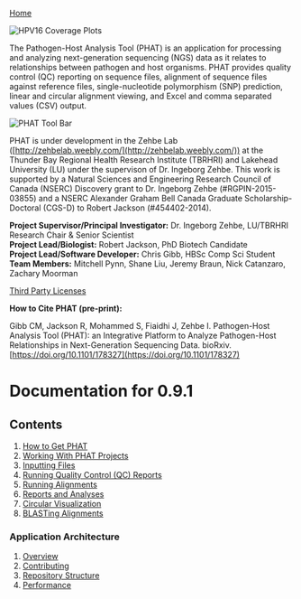 [Home](https://chgibb.github.io/PHATDocs/)

![HPV16 Coverage Plots](https://chgibb.github.io//PHATDocs/docs/releases/0.1.0-beta.1/covHPV16white.png)

The Pathogen-Host Analysis Tool (PHAT) is an application for processing and analyzing next-generation sequencing (NGS) data as it relates to relationships between pathogen and host organisms. PHAT provides quality control (QC) reporting on sequence files, alignment of sequence files against reference files, single-nucleotide polymorphism (SNP) prediction, linear and circular alignment viewing, and Excel and comma separated values (CSV) output.

![PHAT Tool Bar](https://chgibb.github.io//PHATDocs/docs/releases/0.9.1/PHATtoolbar.png)

PHAT is under development in the Zehbe Lab ([http://zehbelab.weebly.com/](http://zehbelab.weebly.com/)) at the Thunder Bay Regional Health Research Institute (TBRHRI) and Lakehead University (LU) under the supervison of Dr. Ingeborg Zehbe. This work is supported by a Natural Sciences and Engineering Research Council of Canada (NSERC) Discovery grant to Dr. Ingeborg Zehbe (#RGPIN-2015-03855) and a NSERC Alexander Graham Bell Canada Graduate Scholarship-Doctoral (CGS-D) to Robert Jackson (#454402-2014).

**Project Supervisor/Principal Investigator:** Dr. Ingeborg Zehbe, LU/TBRHRI Research Chair & Senior Scientist    
**Project Lead/Biologist:** Robert Jackson, PhD Biotech Candidate    
**Project Lead/Software Developer:** Chris Gibb, HBSc Comp Sci Student  
**Team Members:** Mitchell Pynn, Shane Liu, Jeremy Braun, Nick Catanzaro, Zachary Moorman

[Third Party Licenses](https://chgibb.github.io/PHATDocs/docs/releases/0.9.1/thirdParty)

**How to Cite PHAT (pre-print):**

Gibb CM, Jackson R, Mohammed S, Fiaidhi J, Zehbe I. Pathogen-Host Analysis Tool (PHAT): an Integrative Platform to Analyze Pathogen-Host Relationships in Next-Generation Sequencing Data. bioRxiv. [https://doi.org/10.1101/178327](https://doi.org/10.1101/178327)

# Documentation for 0.9.1
## Contents
1. [How to Get PHAT](https://chgibb.github.io/PHATDocs/docs/releases/0.9.1/howToGetPHAT)
2. [Working With PHAT Projects](https://chgibb.github.io/PHATDocs/docs/releases/0.9.1/projects)
3. [Inputting Files](https://chgibb.github.io/PHATDocs/docs/releases/0.9.1/inputtingFiles)
4. [Running Quality Control (QC) Reports](https://chgibb.github.io/PHATDocs/docs/releases/0.9.1/QCReports)
5. [Running Alignments](https://chgibb.github.io/PHATDocs/docs/releases/0.9.1/runningAlignments)
6. [Reports and Analyses](https://chgibb.github.io/PHATDocs/docs/releases/0.9.1/reportsAndAnalyses)
7. [Circular Visualization](https://chgibb.github.io/PHATDocs/docs/releases/0.9.1/circularVisualization)
8. [BLASTing Alignments](https://chgibb.github.io/PHATDocs/docs/releases/0.9.1/blastingAlignments)

### Application Architecture
1. [Overview](https://chgibb.github.io/PHATDocs/docs/releases/0.9.1/archOverview)
2. [Contributing](https://chgibb.github.io/PHATDocs/docs/releases/0.9.1/contributingGuide)
3. [Repository Structure](https://chgibb.github.io/PHATDocs/docs/releases/0.9.1/repoStructure)
4. [Performance](https://chgibb.github.io/PHATDocs/docs/releases/0.9.1/performance)